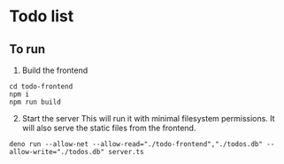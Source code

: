 # Todo list

## To run

1. Build the frontend

```shell
cd todo-frontend
npm i
npm run build
```

2. Start the server
   This will run it with minimal filesystem permissions. It will also serve the static files from the frontend.

```shell
deno run --allow-net --allow-read="./todo-frontend","./todos.db" --allow-write="./todos.db" server.ts
```
